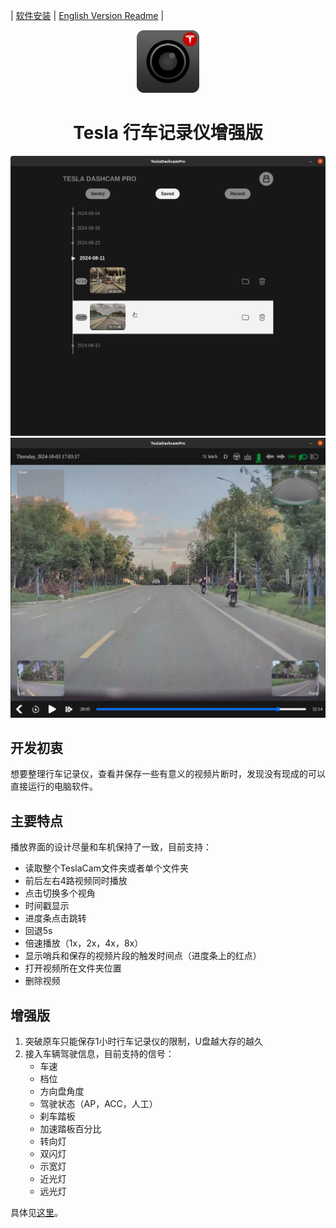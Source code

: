 | [软件安装](./install.md) | [English Version Readme](./README_EN.md) |

<div align="center">
    <img src="docs/icon_src/tesla_dashcam_icon_128x128.png" alt="app icon" width="100">
    <h1>Tesla 行车记录仪增强版</h1>
</div>


![视频列表](./docs/images/clips_list.png)
![播放器](./docs/images/player_linux.jpeg)


## 开发初衷

想要整理行车记录仪，查看并保存一些有意义的视频片断时，发现没有现成的可以直接运行的电脑软件。

## 主要特点

播放界面的设计尽量和车机保持了一致，目前支持：

* 读取整个TeslaCam文件夹或者单个文件夹
* 前后左右4路视频同时播放
* 点击切换多个视角
* 时间戳显示
* 进度条点击跳转
* 回退5s
* 倍速播放（1x，2x，4x，8x）
* 显示哨兵和保存的视频片段的触发时间点（进度条上的红点）
* 打开视频所在文件夹位置
* 删除视频


## 增强版

1. 突破原车只能保存1小时行车记录仪的限制，U盘越大存的越久
2. 接入车辆驾驶信息，目前支持的信号：
    - 车速
    - 档位
    - 方向盘角度
    - 驾驶状态（AP，ACC，人工）
    - 刹车踏板
    - 加速踏板百分比
    - 转向灯
    - 双闪灯
    - 示宽灯
    - 近光灯
    - 远光灯

具体见[这里](./pro/README.md)。
